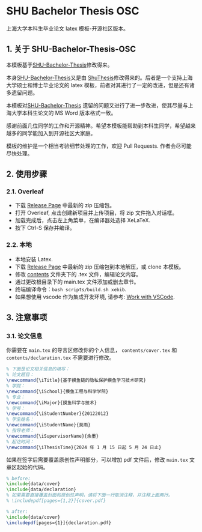 # SHU Bachelor Thesis OSC

上海大学本科生毕业论文 latex 模板-开源社区版本。 

## 1. 关于 SHU-Bachelor-Thesis-OSC

本模板基于[SHU-Bachelor-Thesis](https://github.com/alfredbowenfeng/SHU-Bachelor-Thesis)修改得来。

本身[SHU-Bachelor-Thesis](https://github.com/alfredbowenfeng/SHU-Bachelor-Thesis)又是由 [ShuThesis](https://github.com/ahhylau/shuthesis)修改得来的。后者是一个支持上海大学硕士和博士毕业论文的 latex 模板，前者对其进行了一定的改进，但是还有诸多遗留问题。

本模板对[SHU-Bachelor-Thesis](https://github.com/alfredbowenfeng/SHU-Bachelor-Thesis) 遗留的问题又进行了进一步改进，使其尽量与上海大学本科生论文的 MS Word 版本格式一致。

感谢前面几位同学的工作和开源精神。希望本模板能帮助到本科生同学，希望越来越多的同学能加入到开源社区大家庭。

模板的维护是一个相当考验细节处理的工作，欢迎 Pull Requests. 作者会尽可能尽快处理。


## 2. 使用步骤

### 2.1. Overleaf

- 下载 [Release Page](https://github.com/shuosc/SHU-Bachelor-Thesis-OSC/releases) 中最新的 zip 压缩包。
- 打开 Overleaf, 点击创建新项目并上传项目，将 zip 文件拖入对话框。
- 加载完成后，点击左上角菜单，在编译器处选择 XeLaTeX.
- 按下 Ctrl-S 保存并编译。

### 2.2. 本地

- 本地安装 Latex.
- 下载 [Release Page](https://github.com/shuosc/SHU-Bachelor-Thesis-OSC/releases) 中最新的 zip 压缩包到本地解压，或 clone 本模板。
- 修改 [contents](./contents/) 文件夹下的 .tex 文件，编辑论文内容。
- 通过更改根目录下的 main.tex 文件添加或删去章节。
- 终端编译命令：`bash scripts/build.sh xebib`.
- 如果想使用 vscode 作为集成开发环境, 请参考: [Work with VSCode](./docs/work-with-vscode.md).

## 3. 注意事项

### 3.1. 论文信息

你需要在 `main.tex` 的导言区修改你的个人信息， `contents/cover.tex` 和 `contents/declaration.tex` 不需要进行修改。

```tex
% 下面是论文相关信息的填写：
% 论文题目：
\newcommand{\iTitle}{基于摸鱼链的隐私保护摸鱼学习技术研究}
% 学院：
\newcommand{\iSchool}{摸鱼工程与科学学院}
% 专业：
\newcommand{\iMajor}{摸鱼科学与技术}
% 学号：
\newcommand{\iStudentNumber}{20122012}
% 学生姓名：
\newcommand{\iStudentName}{莫雨}
% 指导老师：
\newcommand{\iSupervisorName}{余墨}
% 起讫时间：
\newcommand{\iThesisTime}{2024 年 1 月 15 日起 5 月 24 日止}
```

如果在签字后需要覆盖原创性声明部分，可以增加 pdf 文件后，修改 `main.tex` 文章区起始的代码。

```tex
% before:
\include{data/cover}
\include{data/declaration}
% 如果需要直接覆盖封面和原创性声明，请将下面一行取消注释，并注释上面两行。
% \includepdf[pages={1,2}]{cover.pdf}

% after:
\include{data/cover}
\includepdf[pages={1}]{declaration.pdf}
```
